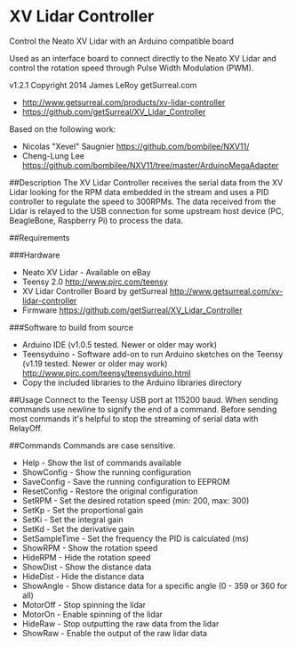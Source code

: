 XV Lidar Controller
===================

Control the Neato XV Lidar with an Arduino compatible board

Used as an interface board to connect directly to the Neato XV Lidar and control the rotation speed through Pulse Width Modulation (PWM).

v1.2.1 Copyright 2014 James LeRoy getSurreal.com
* http://www.getsurreal.com/products/xv-lidar-controller
* https://github.com/getSurreal/XV_Lidar_Controller

Based on the following work: 
* Nicolas "Xevel" Saugnier https://github.com/bombilee/NXV11/
* Cheng-Lung Lee https://github.com/bombilee/NXV11/tree/master/ArduinoMegaAdapter


##Description
The XV Lidar Controller receives the serial data from the XV Lidar looking for the RPM data embedded in the stream and uses a PID controller to regulate the speed to 300RPMs.  The data received from the Lidar is relayed to the USB connection for some upstream host device (PC, BeagleBone, Raspberry Pi) to process the data.

##Requirements

###Hardware
* Neato XV Lidar - Available on eBay
* Teensy 2.0 http://www.pjrc.com/teensy
* XV Lidar Controller Board by getSurreal http://www.getsurreal.com/xv-lidar-controller
* Firmware https://github.com/getSurreal/XV_Lidar_Controller


###Software to build from source
* Arduino IDE (v1.0.5 tested. Newer or older may work)
* Teensyduino - Software add-on to run Arduino sketches on the Teensy (v1.19 tested. Newer or older may work)
 http://www.pjrc.com/teensy/teensyduino.html
* Copy the included libraries to the Arduino libraries directory

##Usage
Connect to the Teensy USB port at 115200 baud.  When sending commands use newline to signify the end of a command.  Before sending most commands it's helpful to stop the streaming of serial data with RelayOff.

##Commands
Commands are case sensitive.
* Help - Show the list of commands available
* ShowConfig    - Show the running configuration
* SaveConfig    - Save the running configuration to EEPROM
* ResetConfig   - Restore the original configuration
* SetRPM        - Set the desired rotation speed (min: 200, max: 300)
* SetKp         - Set the proportional gain
* SetKi         - Set the integral gain
* SetKd         - Set the derivative gain
* SetSampleTime - Set the frequency the PID is calculated (ms)
* ShowRPM       - Show the rotation speed
* HideRPM       - Hide the rotation speed
* ShowDist      - Show the distance data
* HideDist      - Hide the distance data
* ShowAngle     - Show distance data for a specific angle (0 - 359 or 360 for all)
* MotorOff      - Stop spinning the lidar
* MotorOn       - Enable spinning of the lidar
* HideRaw       - Stop outputting the raw data from the lidar
* ShowRaw       - Enable the output of the raw lidar data

